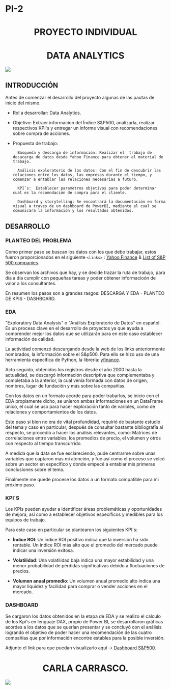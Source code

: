 # PI-2

# <h1 align=center>PROYECTO INDIVIDUAL
## <h1 align=center> DATA ANALYTICS</h1>


![](https://blog.soyhenry.com/content/images/2021/02/HEADER-BLOG-NEGRO-01.jpg)





## **INTRODUCCIÓN**


Antes de comenzar el desarrollo del proyecto algunas de las pautas de inicio del mismo.

- Rol a desarrollar: Data Analytics.

- Objetivo:  Extraer informacion del Índice S&P500, analizarla, realizar respectivos KPI's y entregar un informe visual con recomendaciones sobre compra de acciones. 

- Propuesta de trabajo:

		Búsqueda y descarga de información: Realizar el  trabajo de desacarga de datos desde Yahoo Finance para obtener el material de trabajo.

		Análisis exploratorio de los datos: Con el fin de descubrir las relaciones entre los datos, las empresas durante el tiempo, y comenzar a entablar las relaciones necesarias a futuro.

		KPI´s:  Establecer parametros objetivos para poder determinar cual es la recomndación de compra para el cliente.

		Dashboard y storytelling: Se encontrará la documentación en forma visual a traves de un dashboard de PowerBI, mediante el cual se comunicara la información y los resultados obtenidos.


## **DESARROLLO**


### PLANTEO DEL PROBLEMA


Como primer paso se buscan los datos con los que debo trabajar, estos fueron proporcionados en el siguiente `<links>` : [Yahoo Finance](https://finance.yahoo.com/) & [List of S&P 500 companies](https://en.wikipedia.org/wiki/List_of_S%26P_500_companies).


Se observan los archivos que hay, y se decide trazar la ruta de trabajo, para día a día cumplir con pequeñas tareas y poder obtener informacioón de valor a los consultantes.


En resumen los pasos son a grandes rasgos: DESCARGA Y EDA - PLANTEO DE KPIS - DASHBOARD.


### EDA

"Exploratory Data Analysis" o "Análisis Exploratorio de Datos" en español. Es un proceso clave en el desarrollo de proyectos ya que ayuda a comprender mejor los datos que se utilizarán para en este caso establecer información de calidad.

La actividad comenzó descargando desde la web de los links anteriormente nombrados, la información sobre el S&p500. Para ello se hizo uso de una herramienta específica de Python, la librería: [yfinance](https://pypi.org/project/yfinance/). 

Acto seguido, obtenidos los registros desde el año 2000 hasta la actualidad, se descargó información descriptiva que complementaba y completaba a la anterior, la cual venía formada con datos de origen, nombres, lugar de fundación y más sobre las compañías.

Con los datos en un formato acorde para poder trabarlos, se inicio con el EDA propiamente dicho, se unieron ambas informaciones en un DataFrame único, el cual se uso para hacer exploración tanto de varibles, como de relaciones y comportamientos de los datos.

Este paso si bien no era de vital profundidad, requirió de bastante estudio del tema y caso en particular, después de consultar bastante bibliografía al respecto, se procedió a hacer los análisis relevantes, como: Matrices de correlaciones entre variables, los promedios de precio, el volumen y otros con respecto al tiempo transcurrido.

A medida que la data se fue esclareciendo, pude centrarme sobre unas variables que captaron mas mi atención, y fue así como el proceso se volcó sobre un sector en específico y  donde empecé a entablar mis primeras conclusiones sobre el tema.

Finalmente me quede procese los datos a un formato compatible para mi próximo paso.

### KPI´S

Los KPIs pueden ayudar a identificar áreas problemáticas y oportunidades de mejora, así como a establecer objetivos específicos y medibles para los equipos de trabajo.

Para este caso en particular se plantearon los siguientes KPI´s:

- **Índice ROI**: Un índice ROI positivo indica que la inversión ha sido rentable. Un índice ROI más alto que el promedio del mercado puede indicar una inversión exitosa.

- **Volatilidad**: Una volatilidad baja indica una mayor estabilidad y una menor probabilidad de pérdidas significativas debido a fluctuaciones de precios.

- **Volumen anual promedio**: Un volumen anual promedio alto indica una mayor liquidez y facilidad para comprar o vender acciones en el mercado.

### DASHBOARD

Se cargaron los datos obtenidos en la etapa de EDA y se realizo el calculo de los Kpi's en lenguaje DAX, propio de Power BI, se desarrollaron gráficas acordes a los datos que se querían presentar y se concluyó con el análisis logrando el objetivo de poder hacer una recomendación de las cuatro compañías que por información encontre estables para la posible inversión. 

Adjunto el link para que puedan visualizarlo aquí -> [Dashboard S&P500](https://drive.google.com/drive/folders/1qoR2sIdQliKiNLTFV28eIhCP5gFsLhDq?usp=sharing).


### <h1 align=center> CARLA CARRASCO.</h1>


[![](https://techcrunch.com/wp-content/uploads/2020/12/HENRY-ILUSTRACION-2.jpg?w=1390&crop=1)](https://blog.soyhenry.com/content/images/size/w2000/2022/11/Paid-Media_BlogBanner.png)
